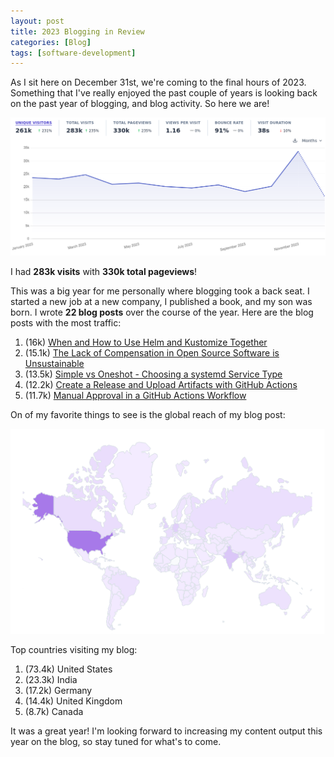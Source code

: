 ```yaml
---
layout: post
title: 2023 Blogging in Review
categories: [Blog]
tags: [software-development]
---
```


As I sit here on December 31st, we're coming to the final hours of 2023. Something that I've really enjoyed the past couple of years is looking back on the past year of blogging, and blog activity. So here we are!

![Summary year](../images/2023-review-1.png)

I had **283k visits** with **330k total pageviews**!

This was a big year for me personally where blogging took a back seat. I started a new job at a new company, I published a book, and my son was born. I wrote **22 blog posts** over the course of the year. Here are the blog posts with the most traffic:

1. (16k) [When and How to Use Helm and Kustomize Together](https://trstringer.com/helm-kustomize/)
1. (15.1k) [The Lack of Compensation in Open Source Software is Unsustainable](https://trstringer.com/oss-compensation-broken/)
1. (13.5k) [Simple vs Oneshot - Choosing a systemd Service Type](https://trstringer.com/simple-vs-oneshot-systemd-service/)
1. (12.2k) [Create a Release and Upload Artifacts with GitHub Actions](https://trstringer.com/github-actions-create-release-upload-artifacts/)
1. (11.7k) [Manual Approval in a GitHub Actions Workflow](https://trstringer.com/github-actions-manual-approval/)

On of my favorite things to see is the global reach of my blog post:

![Map](../images/2023-review-2.png)

Top countries visiting my blog:

1. (73.4k) United States
1. (23.3k) India
1. (17.2k) Germany
1. (14.4k) United Kingdom
1. (8.7k) Canada

It was a great year! I'm looking forward to increasing my content output this year on the blog, so stay tuned for what's to come.
